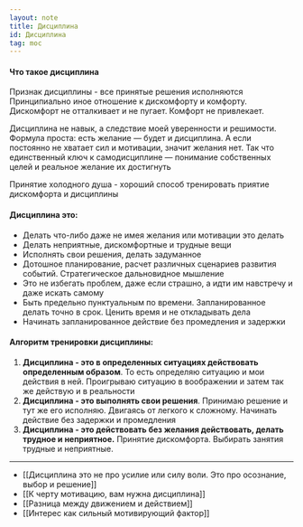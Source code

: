 ```yaml
---
layout: note
title: Дисциплина
id: Дисциплина
tag: moc
---
```





#### Что такое дисциплина
  
Признак дисциплины - все принятые решения исполняются
Принципиально иное отношение к дискомфорту и комфорту. Дискомфорт не отталкивает и не пугает. Комфорт не привлекает.

Дисциплина не навык, а следствие моей уверенности и решимости. Формула проста: есть желание — будет и дисциплина. А если постоянно не хватает сил и мотивации, значит желания нет. Так что единственный ключ к самодисциплине — понимание собственных целей и реальное желание их достигнуть

Принятие холодного душа - хороший способ тренировать приятие дискомфорта и дисциплины


#### Дисциплина это:
- Делать что-либо даже не имея желания или мотивации это делать
- Делать неприятные, дискомфортные и трудные вещи
- Исполнять свои решения, делать задуманное
- Дотошное планирование, расчет различных сценариев развития событий. Стратегическое дальновидное мышление
- Это не избегать проблем, даже если страшно, а идти им навстречу и даже искать самому
- Быть предельно пунктуальным по времени. Запланированное делать точно в срок. Ценить время и не откладывать дела
- Начинать запланированное действие без промедления и задержки


#### Алгоритм тренировки дисциплины:
1) **Дисциплина - это в определенных ситуациях действовать определенным образом**. То есть определяю ситуацию и мои действия в ней. Проигрываю ситуацию в воображении и затем так же действую и в реальности
2) **Дисциплина - это выполнять свои решения**. Принимаю решение и тут же его исполняю. Двигаясь от легкого к сложному. Начинать действие без задержки и промедления
3) **Дисциплина - это действовать без желания действовать, делать трудное и неприятное.** Принятие дискомфорта. Выбирать занятия трудные и неприятные. 


---
- [[Дисциплина это не про усилие или силу воли. Это про осознание, выбор и решение]]
- [[К черту мотивацию, вам нужна дисциплина]]
- [[Разница между движением и действием]]
- [[Интерес как сильный мотивирующий фактор]]




	  















